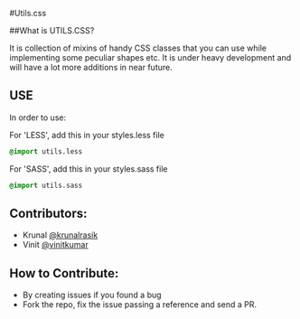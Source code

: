 #Utils.css

##What is UTILS.CSS?

It is collection of mixins of handy CSS classes that you can use while implementing some peculiar shapes etc. It is under heavy development and will have a lot more additions in near future.

## USE

In order to use:

For 'LESS', add this in your styles.less file

```css
@import utils.less
```

For 'SASS', add this in your styles.sass file

```sass
@import utils.sass
```

## Contributors:

- Krunal [@krunalrasik](http://github.com/krunalrasik)
- Vinit [@vinitkumar](http://github.com/vinitkumar)

## How to Contribute:

- By creating issues if you found a bug
- Fork the repo, fix the issue passing a reference and send a PR. 




